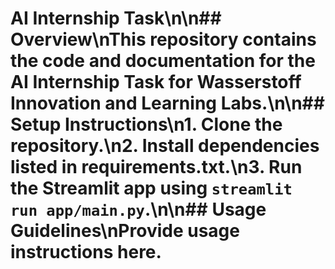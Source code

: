 # AI Internship Task\n\n## Overview\nThis repository contains the code and documentation for the AI Internship Task for Wasserstoff Innovation and Learning Labs.\n\n## Setup Instructions\n1. Clone the repository.\n2. Install dependencies listed in requirements.txt.\n3. Run the Streamlit app using `streamlit run app/main.py`.\n\n## Usage Guidelines\nProvide usage instructions here.
